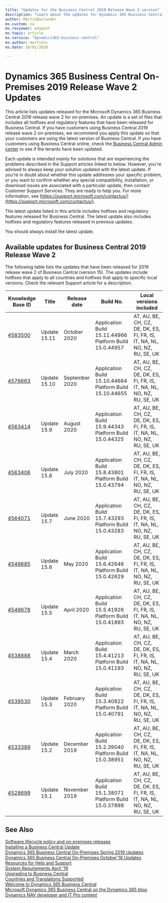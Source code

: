 ```yaml
---
title: "Updates for the Business Central 2019 Release Wave 2 version"
description: "Learn about the updates for Dynamics 365 Business Central 2019 Release Wave 2 on-premises deployments."
author: MartinNielander
ms.custom: na
ms.reviewer: edupont
ms.topic: article
ms.service: "dynamics365-business-central"
ms.author: martinni
ms.date: 10/01/2020

---
```


# Dynamics 365 Business Central On-Premises 2019 Release Wave 2 Updates

This article lists updates released for the Microsoft Dynamics 365 Business Central 2019 release wave 2 for on-premises. An update is a set of files that includes all hotfixes and regulatory features that have been released for Business Central. If you have customers using Business Central 2019 release wave 2 on-premises, we recommend you apply this update so that your customers are using the latest version of Business Central. If you have customers using Business Central online, check the [Business Central Admin center](/dynamics365/business-central/dev-itpro/administration/tenant-admin-center) to see if the tenants have been updated.  

Each update is intended mainly for solutions that are experiencing the problems described in the Support articles linked to below. However, you're advised to always keep your solution updated with the latest update. If you're in doubt about whether this update addresses your specific problem, or you want to confirm whether any special compatibility, installation, or download issues are associated with a particular update, then contact Customer Support Services. They are ready to help you. For more information, see [https://support.microsoft.com/contactus/](https://support.microsoft.com/contactus/).

The latest update listed in this article includes hotfixes and regulatory features released for Business Central. The latest update also includes hotfixes and regulatory features released in previous updates.  

You should always install the latest update.

## Available updates for Business Central 2019 Release Wave 2

The following table lists the updates that have been released for 2019 release wave 2 of Business Central (version 15). The updates include hotfixes that apply to all countries and hotfixes that apply to specific local versions. Check the relevant Support article for a description.

|Knowledge Base ID                                           |Title                |Release date  |Build No. |Local versions included |
|------------------------------------------------------------|---------------------|--------------|----------|------------------------|
|[4583500](https://support.microsoft.com/help/4583500)|Update 15.11|October 2020|Application Build 15.11.44966</br>Platform Build 15.0.44957|AT, AU, BE, CH, CZ, DE, DK, ES, FI, FR, IS, IT, NA, NL, NO, NZ, RU, SE, UK|
|[4576663](https://support.microsoft.com/help/4576663)|Update 15.10|September 2020|Application Build 15.10.44664</br>Platform Build 15.10.44655|AT, AU, BE, CH, CZ, DE, DK, ES, FI, FR, IS, IT, NA, NL, NO, NZ, RU, SE, UK|
|[4563414](https://support.microsoft.com/help/4563414)|Update 15.9|August 2020|Application Build 15.9.44343</br>Platform Build 15.0.44325|AT, AU, BE, CH, CZ, DE, DK, ES, FI, FR, IS, IT, NA, NL, NO, NZ, RU, SE, UK|
|[4563406](https://support.microsoft.com/help/4563406)|Update 15.8|July 2020|Application Build 15.8.43801</br>Platform Build 15.0.43794|AT, AU, BE, CH, CZ, DE, DK, ES, FI, FR, IS, IT, NA, NL, NO, NZ, RU, SE, UK|
|[4564071](https://support.microsoft.com/help/4564071)|Update 15.7|June 2020|Application Build 15.7.43293</br>Platform Build 15.0.43283|AT, AU, BE, CH, CZ, DE, DK, ES, FI, FR, IS, IT, NA, NL, NO, NZ, RU, SE, UK|
|[4549685](https://support.microsoft.com/help/4549685)|Update 15.6|May 2020|Application Build 15.6.42646</br>Platform Build 15.0.42629|AT, AU, BE, CH, CZ, DE, DK, ES, FI, FR, IS, IT, NA, NL, NO, NZ, RU, SE, UK|
|[4549678](https://support.microsoft.com/help/4549678)|Update 15.5|April 2020|Application Build 15.5.41926</br>Platform Build 15.0.41893|AT, AU, BE, CH, CZ, DE, DK, ES, FI, FR, IS, IT, NA, NL, NO, NZ, RU, SE, UK|
|[4538888](https://support.microsoft.com/help/4538888)|Update 15.4|March 2020|Application Build 15.4.41213</br>Platform Build 15.0.41193|AT, AU, BE, CH, CZ, DE, DK, ES, FI, FR, IS, IT, NA, NL, NO, NZ, RU, SE, UK|
|[4539530](https://support.microsoft.com/help/4539530)|Update 15.3|February 2020|Application Build 15.3.40822</br>Platform Build 15.0.40791|AT, AU, BE, CH, CZ, DE, DK, ES, FI, FR, IS, IT, NA, NL, NO, NZ, RU, SE, UK|
|[4533389](https://support.microsoft.com/help/4533389)|Update 15.2|December 2019|Application Build 15.2.39040</br>Platform Build 15.0.38951|AT, AU, BE, CH, CZ, DE, DK, ES, FI, FR, IS, IT, NA, NL, NO, NZ, RU, SE, UK|
|[4528699](https://support.microsoft.com/help/4528699) |Update 15.1 |November 2019|Application Build 15.1.38071</br>Platform Build 15.0.37898|AT, AU, BE, CH, CZ, DE, DK, ES, FI, FR, IS, IT, NA, NL, NO, NZ, RU, SE, UK|

## See Also

[Software lifecycle policy and on-premises releases](../terms/lifecycle-policy-on-premises.md)  
[Installing a Business Central Update](../upgrade/upgrading-cumulative-update-v15.md)  
[Dynamics 365 Business Central On-Premises Spring 2019 Updates](update-versions-14.md)  
[Dynamics 365 Business Central On-Premises October'18 Updates](update-versions-13.md)  
[Resources for Help and Support](../help-and-support.md)  
[System Requirements April '19](system-requirement-business-central.md)  
[Upgrading to Business Central](../upgrade/upgrading-to-business-central.md)  
[Countries and Translations Supported](../compliance/apptest-countries-and-translations.md)  
[Welcome to Dynamics 365 Business Central](/dynamics365/business-central/index)  
[Microsoft Dynamics 365 Business Central on the Dynamics 365 blog](https://cloudblogs.microsoft.com/dynamics365/it/product/business-central/)  
[Dynamics NAV developer and IT Pro content](/dynamics-nav/index)  
